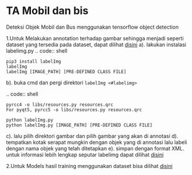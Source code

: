 # TA Mobil dan bis
Deteksi Objek Mobil dan Bus menggunakan tensorflow object detection

1.Untuk Melakukan annotation terhadap gambar sehingga menjadi seperti dataset yang tersedia pada dataset, dapat dilihat [disini](https://www.youtube.com/watch?v=Tlvy-eM8YO4)
a). lakukan instalasi labelimg.py
.. code:: shell

    pip3 install labelImg
    labelImg
    labelImg [IMAGE_PATH] [PRE-DEFINED CLASS FILE]
b). buka cmd dan pergi direktori `labelImg <#labelimg>`

.. code:: shell

    pyrcc4 -o libs/resources.py resources.qrc
    For pyqt5, pyrcc5 -o libs/resources.py resources.qrc

    python labelImg.py
    python labelImg.py [IMAGE_PATH] [PRE-DEFINED CLASS FILE]
    
 c). lalu pilih direktori gambar dan pilih gambar yang akan di annotasi
 d). tempatkan kotak serapat mungkin dengan objek yang di annotasi lalu labeli dengan nama objek yang telah ditetapkan
 e). simpan dengan format XML.
 untuk informasi lebih lengkap seputar labelimg dapat dilihat [disini](https://github.com/heartexlabs/labelImg) 


2.Untuk Models hasil training menggunakan dataset bisa dilihat [disini](https://drive.google.com/drive/folders/1fDf8EUF-Gu1I7idLb9EaXlxa0NKb4DuU?usp=sharing)
